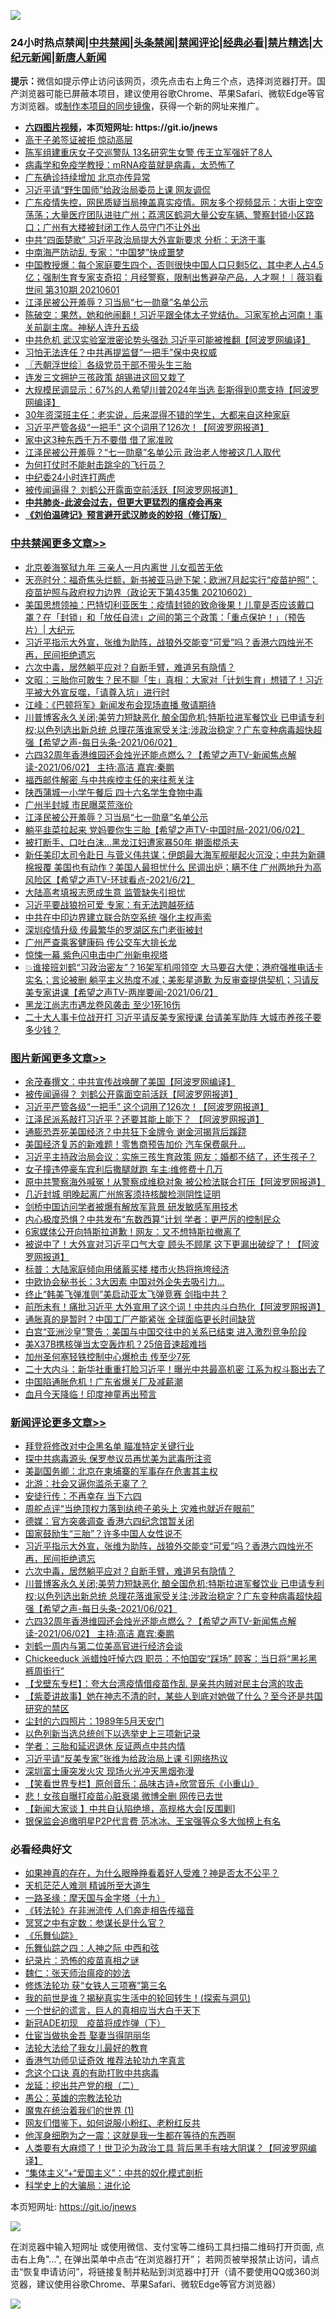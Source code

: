 ![](https://raw.githubusercontent.com/fqnews/bnews/master/64photo/fqnews-qr.jpg)

<div id="tt">
<h3>24小时热点禁闻|<a href="#%E4%B8%AD%E5%85%B1%E7%A6%81%E9%97%BB%E6%9B%B4%E5%A4%9A%E6%96%87%E7%AB%A0">中共禁闻</a>|<a href="#%E5%9B%BE%E7%89%87%E6%96%B0%E9%97%BB%E6%9B%B4%E5%A4%9A%E6%96%87%E7%AB%A0">头条禁闻</a>|<a href="#%E6%96%B0%E9%97%BB%E8%AF%84%E8%AE%BA%E6%9B%B4%E5%A4%9A%E6%96%87%E7%AB%A0">禁闻评论|<a href="#%E5%BF%85%E7%9C%8B%E7%BB%8F%E5%85%B8%E5%A5%BD%E6%96%87">经典必看|<a href="/video.md#%E7%A6%81%E7%89%87%E7%B2%BE%E9%80%89">禁片精选</a>|<a href="https://github.com/fqnews/djy/blob/master/gb/nf1351518.md#1">大纪元新闻</a>|<a href="https://github.com/fqnews/ntdtv/blob/master/gb/prog204.md#1">新唐人新闻</a></h3>
<div><b>提示：</b>微信如提示停止访问该网页，须先点击右上角三个点，选择浏览器打开。国产浏览器可能已屏蔽本项目，建议使用谷歌Chrome、苹果Safari、微软Edge等官方浏览器。或<a href="https://github.com/fqnews/bnews/blob/master/%E5%88%B6%E4%BD%9Cgit%E7%A6%81%E9%97%BB%E9%95%9C%E5%83%8F.md">制作本项目的同步镜像</a>，获得一个新的网址来推广。</div>
<ul>
<li><b><a href="http://d1.bdrive.tk/64.mp4" target="_blank">六四图片视频</a>，本页短网址: https://git.io/jnews</b></li>
<li><a href="/bannedvideo/20210602/1558710.md">高干子弟签证被拒  惊动高层</a></li>
<li><a href="/cbnews/20210602/1558461.md">陈军组建重庆女子交巡警队 13名研究生女警 传王立军强奸了8人</a></li>
<li><a href="/comments/20210602/1558462.md">病毒学和免疫学教授：mRNA疫苗就是病毒，太恐怖了</a></li>
<li><a href="/cbnews/20210602/1558616.md">广东确诊持续增加 北京亦传异常</a></li>
<li><a href="/cnnews/20210602/1558489.md">习近平请“野生国师”给政治局委员上课 网友调侃</a></li>
<li><a href="/bannedvideo/20210602/1558726.md">广东疫情失控，网民质疑当局掩盖真实疫情。网友多个视频显示：大街上空空荡荡；大量医疗团队进驻广州；荔湾区鹤洞大量公安车辆、警察封锁小区路口；广州有大楼被封闭工作人员守门不让外出</a></li>
<li><a href="/cbnews/20210602/1558535.md">中共“四面楚歌” 习近平政治局提大外宣新要求 分析：无济于事</a></li>
<li><a href="/cbnews/20210602/1558544.md">中南海严防动乱 专家：“中国梦”快成噩梦</a></li>
<li><a href="/bannedvideo/20210602/1558538.md">中国教授爆：每个家庭要生四个，否则很快中国人口只剩5亿，其中老人占4.5亿；强制生育专家支奇招：月经警察，限制出售避孕产品，人才啊！｜薇羽看世间 第310期 20210601</a></li>
<li><a href="/cbnews/20210603/1559010.md">江泽民被公开羞辱？习当局“七一勋章”名单公示</a></li>
<li><a href="/bannedvideo/20210602/1558721.md">陈破空：果然，她和他闹翻！习近平跟全体太子党结仇。习家军抢占河南！事关前副主席。神秘人连升五级</a></li>
<li><a href="/worldnews/20210602/1558617.md">中共危机 武汉实验室泄密论势头强劲 习近平可能被推翻【阿波罗网编译】</a></li>
<li><a href="/cnnews/20210602/1558847.md">习怕无法连任？中共再提监督“一把手”保中央权威</a></li>
<li><a href="/ssgc/20210602/1558454.md">〖兲朝浮世绘〗各级党员干部不带头生三胎</a></li>
<li><a href="/cbnews/20210602/1558581.md">连发三文拥护三孩政策 胡锡进这回又栽了</a></li>
<li><a href="/cnnews/20210602/1558678.md">大规模民调显示：67%的人希望川普2024年当选 彭斯得到0票支持【阿波罗网编译】</a></li>
<li><a href="/lifebaike/20210603/1559034.md">30年资深班主任：老实说，后来混得不错的学生，大都来自这种家庭</a></li>
<li><a href="/topimagenews/20210602/1558579.md">习近平严管各级“一把手” 这个词用了126次！【阿波罗网报道】</a></li>
<li><a href="/lifebaike/20210602/1558591.md">家中这3种东西千万不要借 借了家准败</a></li>
<li><a href="/comments/20210602/1558540.md">江泽民被公开羞辱？“七一勋章”名单公示 政治老人惨被这几人取代</a></li>
<li><a href="/lifebaike/20210602/1558703.md">为何打仗时不能射击跳伞的飞行员？</a></li>
<li><a href="/cnnews/20210603/1558889.md">中纪委24小时连打两虎</a></li>
<li><a href="/topimagenews/20210602/1558626.md">被传闻逼得？ 刘鹤公开露面空前活跃【阿波罗网报道】</a></li>
<li><b><a href="/comments/20200211/1275071.md" target="_blank">中共肺炎-此波会过去，但更大更猛烈的瘟疫会再来</a></b></li>
<li><b><a href="/comments/20200207/1272816.md" target="_blank">《刘伯温碑记》预言避开武汉肺炎的妙招（修订版）</a></b></li>
</ul>
</div>

<div class="catlist">
<h3><a href="/cbnews/" target="_blank">中共禁闻</a><span><a href="/cbnews/" target="_blank" rel="nofollow">更多文章>></a></span></h3>
<ul>
<li><a href="/cbnews/20210603/1559199.md" target="_blank">北京姜海冤狱九年 三亲人一月内离世 儿女孤苦无依</a></li>
<li><a href="/cbnews/20210603/1559197.md" target="_blank">天亮时分：福奇焦头烂额，新书被亚马逊下架；欧洲7月起实行“疫苗护照”；疫苗护照与政府权力边界（政论天下第435集 20210602）</a></li>
<li><a href="/cbnews/20210603/1559151.md" target="_blank">美国思想领袖：巴特切利亚医生：疫情封锁的致命後果！儿童是否应该戴口罩？在「封锁」和「放任自流」之间的第三个政策：「重点保护！」（预告片）| 大纪元</a></li>
<li><a href="/comments/20210603/1559128.md" target="_blank">习近平指示大外宣，张维为助阵，战狼外交能变“可爱”吗？香港六四烛光不再，民间拒绝遗忘</a></li>
<li><a href="/comments/20210603/1559118.md" target="_blank">六次中毒，居然躺平应对？自断手臂，难道另有隐情？</a></li>
<li><a href="/cbnews/20210603/1559117.md" target="_blank">文昭：三胎你可敢生？民不聊「生」真相：大家对「计划生育」想错了！习近平被大外宣反噬，「请尊入坑」进行时</a></li>
<li><a href="/cbnews/20210603/1559116.md" target="_blank">江峰：《巴顿将军》新闻发布会现场直播 敬请期待</a></li>
<li><a href="/comments/20210603/1559112.md" target="_blank">川普博客永久关闭;美劳力短缺恶化 酿全国危机;特斯拉进军餐饮业 已申请专利权;以色列选出新总统 总理花落谁家受关注;涉政治稳定？广东变种病毒超快超强【希望之声-每日头条-2021/06/02】</a></li>
<li><a href="/comments/20210603/1559111.md" target="_blank">六四32周年香港维园还会烛光还能点燃么？【希望之声TV-新闻焦点解读-2021/06/02】 主持:高洁  嘉宾:秦鹏</a></li>
<li><a href="/cbnews/20210603/1559105.md" target="_blank">福西邮件解密 与中共疾控主任的来往惹关注</a></li>
<li><a href="/cbnews/20210603/1559104.md" target="_blank">陕西蒲城一小学午餐后 四十六名学生食物中毒</a></li>
<li><a href="/cbnews/20210603/1559097.md" target="_blank">广州半封城 市民曝菜荒涨价</a></li>
<li><a href="/cbnews/20210603/1559010.md" target="_blank">江泽民被公开羞辱？习当局“七一勋章”名单公示</a></li>
<li><a href="/comments/20210603/1558977.md" target="_blank">躺平韭菜拉起来 党妈要你生三胎【希望之声TV-中国时局-2021/06/02】</a></li>
<li><a href="/cbnews/20210603/1558964.md" target="_blank">被打断手、口吐白沫…黑龙江妇遭家暴50年 擀面棍杀夫</a></li>
<li><a href="/comments/20210603/1558933.md" target="_blank">新任美印太司令赴日 与菅义伟共谋；伊朗最大海军舰艇起火沉没；中共为新疆棉报覆 美国也有动作？美国人最担忧什么 民调出炉；瞒不住 广州两地升为高风险区【希望之声TV-环球看点-2021/6/2】</a></li>
<li><a href="/cbnews/20210602/1558883.md" target="_blank">大陆高考填报志愿成生意 监管缺失引担忧</a></li>
<li><a href="/cbnews/20210602/1558871.md" target="_blank">习近平要战狼扮可爱 专家：有无法跨越死结</a></li>
<li><a href="/cbnews/20210602/1558870.md" target="_blank">中共在中印边界建立联合防空系统 强化主权声索</a></li>
<li><a href="/cbnews/20210602/1558869.md" target="_blank">深圳疫情升级 传最繁华的罗湖区东门老街被封</a></li>
<li><a href="/cbnews/20210602/1558843.md" target="_blank">广州严查乘客健康码 传公交车大排长龙</a></li>
<li><a href="/cbnews/20210602/1558842.md" target="_blank">惊悚一幕 紫色闪电击中广州新电视塔</a></li>
<li><a href="/comments/20210602/1558767.md" target="_blank">💥谁接班刘鹤“习政治密友”？16架军机闯领空 大马要召大使；港府强推电话卡实名；言论被删 躺平主义热度不减；美影星道歉 为反审查提供契机；习请反美专家讲课【希望之声TV-两岸要闻-2021/06/2】</a></li>
<li><a href="/cbnews/20210602/1558751.md" target="_blank">黑龙江尚志市遇龙卷风袭击 至少1死16伤</a></li>
<li><a href="/cbnews/20210602/1558714.md" target="_blank">二十大人事卡位战开打 习近平请反美专家授课 台请美军助阵 大城市养孩子要多少钱？</a></li>

</ul>
</div>
<div class="catlist">
<h3><a href="/topimagenews/" target="_blank">图片新闻</a><span><a href="/topimagenews/" target="_blank" rel="nofollow">更多文章>></a></span></h3>
<ul>
<li><a href="/topimagenews/20210603/1559198.md" target="_blank">余茂春撰文：中共宣传战唤醒了美国【阿波罗网编译】</a></li>
<li><a href="/topimagenews/20210602/1558626.md" target="_blank">被传闻逼得？ 刘鹤公开露面空前活跃【阿波罗网报道】</a></li>
<li><a href="/topimagenews/20210602/1558579.md" target="_blank">习近平严管各级“一把手” 这个词用了126次！【阿波罗网报道】</a></li>
<li><a href="/topimagenews/20210601/1557942.md" target="_blank">江泽民派系敲打习近平？还要其能上能下？ 【阿波罗网报道】</a></li>
<li><a href="/topimagenews/20210601/1557763.md" target="_blank">通膨恐弄死美国经济？中共狂下金牌令 谢金河揭背后蹊跷</a></li>
<li><a href="/topimagenews/20210601/1557490.md" target="_blank">美国经济复苏的新难题！零售商预告加价 汽车保费飙升…</a></li>
<li><a href="/topimagenews/20210531/1557253.md" target="_blank">习近平主持政治局会议：实施三孩生育政策 网友：婚都不结了，还生孩子？</a></li>
<li><a href="/topimagenews/20210531/1557216.md" target="_blank">女子撞违停豪车宾利后撒腿就跑 车主:维修费十几万</a></li>
<li><a href="/topimagenews/20210531/1557014.md" target="_blank">原中共警察海外喊冤！从警察成维稳对象 被公检法联合打压【阿波罗网报道】</a></li>
<li><a href="/topimagenews/20210531/1556882.md" target="_blank">几近封城 明晚起离广州旅客须持核酸检测阴性证明</a></li>
<li><a href="/topimagenews/20210531/1556881.md" target="_blank">剑桥中国访问学者被爆有解放军背景 研发敏感军用技术</a></li>
<li><a href="/topimagenews/20210530/1556364.md" target="_blank">内心极度恐惧？中共发布“东数西算”计划 学者：更严厉的控制民众</a></li>
<li><a href="/topimagenews/20210529/1556157.md" target="_blank">6家媒体公开向特斯拉道歉！网友：又不想特斯拉撤离了</a></li>
<li><a href="/topimagenews/20210529/1556099.md" target="_blank">被说中了！大外宣对习近平口气大变 顾头不顾尾 这下更漏出破绽了！【阿波罗网报道】</a></li>
<li><a href="/topimagenews/20210529/1555930.md" target="_blank">标普：大陆家庭倾向用储蓄买楼 楼市火热将拖垮经济</a></li>
<li><a href="/topimagenews/20210529/1555876.md" target="_blank">中欧协会秘书长：3大因素 中国对外企失去吸引力…</a></li>
<li><a href="/topimagenews/20210529/1555852.md" target="_blank">终止“韩美飞弹准则”美启动亚太飞弹竞赛 剑指中共？</a></li>
<li><a href="/topimagenews/20210528/1555477.md" target="_blank">前所未有！痛批习近平 大外宣用了这个词！中共内斗白热化【阿波罗网报道】</a></li>
<li><a href="/topimagenews/20210528/1555148.md" target="_blank">通胀真的是暂时？中国工厂产能紧张 全球面临更长时间缺货</a></li>
<li><a href="/topimagenews/20210527/1554774.md" target="_blank">白宫“亚洲沙皇”警告：美国与中国交往中的关系已结束 进入激烈竞争阶段</a></li>
<li><a href="/topimagenews/20210527/1554539.md" target="_blank">美X37B携核弹当太空轰炸机？25倍音速超难挡</a></li>
<li><a href="/topimagenews/20210527/1554450.md" target="_blank">加州圣何塞轻铁控制中心爆枪击 传至少7死</a></li>
<li><a href="/topimagenews/20210526/1554119.md" target="_blank">二十大内斗：新华社重重打脸习近平！曝光中共最高机密 江系为权斗豁出去了</a></li>
<li><a href="/topimagenews/20210526/1554065.md" target="_blank">中国陷通胀危机！广东省爆关厂及减薪潮</a></li>
<li><a href="/topimagenews/20210526/1554015.md" target="_blank">血月今天降临！印度神童再出预言</a></li>

</ul>
</div>
<div class="catlist">
<h3><a href="/comments/" target="_blank">新闻评论</a><span><a href="/comments/" target="_blank" rel="nofollow">更多文章>></a></span></h3>
<ul>
<li><a href="/comments/20210603/1559191.md" target="_blank">拜登将修改对中企黑名单 瞄准特定关键行业</a></li>
<li><a href="/comments/20210603/1559190.md" target="_blank">探中共病毒源头 保罗参议员再忧美为武毒所注资</a></li>
<li><a href="/comments/20210603/1559189.md" target="_blank">美副国务卿：北京在柬埔寨的军事存在危害其主权</a></li>
<li><a href="/comments/20210603/1559173.md" target="_blank">北游：社会又逼你滥杀无辜了？</a></li>
<li><a href="/comments/20210603/1559157.md" target="_blank">安徒行传：不再幸存 当下六四</a></li>
<li><a href="/comments/20210603/1559155.md" target="_blank">周舵点评“当绝顶权力落到纨绔子弟头上 灾难也就近在眼前”</a></li>
<li><a href="/comments/20210603/1559134.md" target="_blank">德媒：官方突袭调查 香港六四纪念馆暂关闭</a></li>
<li><a href="/comments/20210603/1559133.md" target="_blank">国家鼓励生“三胎”？许多中国人女性说不</a></li>
<li><a href="/comments/20210603/1559128.md" target="_blank">习近平指示大外宣，张维为助阵，战狼外交能变“可爱”吗？香港六四烛光不再，民间拒绝遗忘</a></li>
<li><a href="/comments/20210603/1559118.md" target="_blank">六次中毒，居然躺平应对？自断手臂，难道另有隐情？</a></li>
<li><a href="/comments/20210603/1559112.md" target="_blank">川普博客永久关闭;美劳力短缺恶化 酿全国危机;特斯拉进军餐饮业 已申请专利权;以色列选出新总统 总理花落谁家受关注;涉政治稳定？广东变种病毒超快超强【希望之声-每日头条-2021/06/02】</a></li>
<li><a href="/comments/20210603/1559111.md" target="_blank">六四32周年香港维园还会烛光还能点燃么？【希望之声TV-新闻焦点解读-2021/06/02】 主持:高洁  嘉宾:秦鹏</a></li>
<li><a href="/comments/20210603/1559101.md" target="_blank">刘鹤一周内与第二位美高官进行经济会谈</a></li>
<li><a href="/comments/20210603/1559084.md" target="_blank">Chickeeduck 派蜡烛吁悼六四 职员：不怕国安“踩场” 顾客：当日将“黑衫黑裤周街行”</a></li>
<li><a href="/comments/20210603/1559081.md" target="_blank">【戈壁东专栏】：夸大台湾疫情借疫苗作乱 是亲共内贼对民主台湾的攻击</a></li>
<li><a href="/comments/20210603/1559077.md" target="_blank">【紫菱讲故事】她在神志不清的时，某些人到底对她做了什么？至今还是共国研究的禁区</a></li>
<li><a href="/comments/20210603/1559076.md" target="_blank">尘封的六四照片：1989年5月天安门</a></li>
<li><a href="/comments/20210603/1559075.md" target="_blank">以色列新当选总统创下以选举史上三项新记录</a></li>
<li><a href="/comments/20210603/1559060.md" target="_blank">学者：三胎和延迟退休 反证两点中共内情</a></li>
<li><a href="/comments/20210603/1559029.md" target="_blank">习近平请“反美专家”张维为给政治局上课 引网络热议</a></li>
<li><a href="/comments/20210603/1559028.md" target="_blank">深圳富士康突发火灾 现场火光冲天黑烟弥漫</a></li>
<li><a href="/comments/20210603/1559027.md" target="_blank">【笑看世界专栏】原创音乐：品味古诗+欣赏音乐《小重山》</a></li>
<li><a href="/comments/20210603/1559026.md" target="_blank">悲！女孩自曝打疫苗心脏衰竭 微博全删 网传已去世</a></li>
<li><a href="/comments/20210603/1559025.md" target="_blank">【新闻大家谈 】中共自认陷绝境，高规格大会[反围剿]</a></li>
<li><a href="/comments/20210603/1559024.md" target="_blank">银保监会追缴明星P2P代言费 范冰冰、王宝强等众多大伽榜上有名</a></li>

</ul>
</div>

<div class="catlist">
<h3>必看经典好文</h3>
<ul>
<li><a href="/comments/20200623/1346844.md" target="_blank">如果神真的存在，为什么眼睁睁看着好人受难？神是否太不公平？</a></li>
<li><a href="/comments/20210302/1496716.md" target="_blank">天机茫茫人难测 精诚所至大道生</a></li>
<li><a href="/topimagenews/20180327/919935.md" target="_blank">一路圣缘：摩天国与金字塔（十九）</a></li>
<li><a href="/comments/20210509/1542786.md" target="_blank">《转法轮》在非洲流传 人们奔走相告传福音</a></li>
<li><a href="/tculture/20200812/1378929.md" target="_blank">冥冥之中有定数：参谋长是什么官？</a></li>
<li><a href="/comments/20200527/783191.md" target="_blank">《乐舞仙踪》</a></li>
<li><a href="/tculture/20190101/791144.md" target="_blank">乐舞仙踪之四：人神之际 中西和弦</a></li>
<li><a href="/topimagenews/20180408/925060.md" target="_blank">纪录片：恐怖的疫苗真相之谜</a></li>
<li><a href="/comments/20200224/1282494.md" target="_blank">魏仁：张天师治瘟疫的妙法</a></li>
<li><a href="/comments/20210328/1514058.md" target="_blank">修炼法轮功 获“女铁人三项赛”第三名</a></li>
<li><a href="/comments/20200715/1359453.md" target="_blank">我的前世是谁？揭秘真实生活中的轮回转生！(探索与洞见)</a></li>
<li><a href="/comments/20200621/1348067.md" target="_blank">一个世纪的谎言，巨人的真相应当大白于天下</a></li>
<li><a href="/headline/20200908/1392940.md" target="_blank">新冠ADE初现　疫苗将成炸弹（下）</a></li>
<li><a href="/lifebaike/20161111/612348.md" target="_blank">仕宦当做执金吾 娶妻当得阴丽华</a></li>
<li><a href="/cbnews/20200516/1329218.md" target="_blank">法轮大法给了我女儿最好的教育</a></li>
<li><a href="/comments/20200517/1330064.md" target="_blank">香港气功师见证奇效 推荐法轮功九字真言</a></li>
<li><a href="/comments/20200707/1357090.md" target="_blank">念这个口诀 真的有助打败中共病毒</a></li>
<li><a href="/comments/20200928/1404653.md" target="_blank">龙延：挖出共产党的根（二）</a></li>
<li><a href="/comments/20200313/1292991.md" target="_blank">愚公：英雄的宗教法轮功</a></li>
<li><a href="/topimagenews/20180519/944624.md" target="_blank">魔鬼在统治着我们的世界 (1)</a></li>
<li><a href="/comments/20200712/1359630.md" target="_blank">网友们借鉴下，如何说服小粉红、老粉红反共</a></li>
<li><a href="/topimagenews/20210219/1489990.md" target="_blank">他浑身细胞为之一震：这就是我一生都在等待的东西啊</a></li>
<li><a href="/cnnews/20201226/1455352.md" target="_blank">人类要有大麻烦了！世卫沦为政治工具 背后黑手有啥大阴谋？【阿波罗网编译】</a></li>
<li><a href="/comments/20201007/1409565.md" target="_blank">“集体主义”+“爱国主义”：中共的奴化模式剖析</a></li>
<li><a href="/comments/20200605/783246.md" target="_blank">科学史上的大骗局：进化论</a></li>

</ul>
</div>

本页短网址: https://git.io/jnews

![](https://raw.githubusercontent.com/fqnews/bnews/master/64photo/fqnews-qr.jpg)

在浏览器中输入短网址 或使用微信、支付宝等二维码工具扫描二维码打开页面, 点击右上角"...", 在弹出菜单中点击“在浏览器打开”； 若网页被举报禁止访问，请点击“恢复申请访问”，将链接复制并粘贴到浏览器中打开（请不要使用QQ或360浏览器，建议使用谷歌Chrome、苹果Safari、微软Edge等官方浏览器）

![](https://raw.githubusercontent.com/fqnews/bnews/master/64photo/wx.jpg)